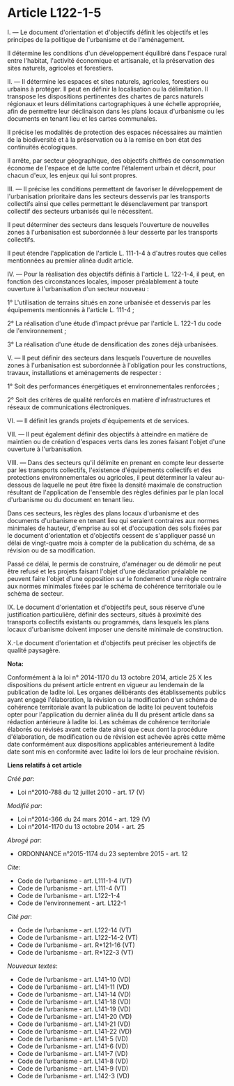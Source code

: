 # Article L122-1-5

I. ― Le document d'orientation et d'objectifs définit les objectifs et les principes de la politique de l'urbanisme et de
l'aménagement. 

Il détermine les conditions d'un développement équilibré dans l'espace rural entre l'habitat, l'activité économique et
artisanale, et la préservation des sites naturels, agricoles et forestiers. 

II. ― Il détermine les espaces et sites naturels, agricoles, forestiers ou urbains à protéger. Il peut en définir la
localisation ou la délimitation. Il transpose les dispositions pertinentes des chartes de parcs naturels régionaux et leurs
délimitations cartographiques à une échelle appropriée, afin de permettre leur déclinaison dans les plans locaux d'urbanisme
ou les documents en tenant lieu et les cartes communales. 

Il précise les modalités de protection des espaces nécessaires au maintien de la biodiversité et à la préservation ou à la
remise en bon état des continuités écologiques. 

Il arrête, par secteur géographique, des objectifs chiffrés de consommation économe de l'espace et de lutte contre
l'étalement urbain et décrit, pour chacun d'eux, les enjeux qui lui sont propres. 

III. ― Il précise les conditions permettant de favoriser le développement de l'urbanisation prioritaire dans les secteurs
desservis par les transports collectifs ainsi que celles permettant le désenclavement par transport collectif des secteurs
urbanisés qui le nécessitent. 

Il peut déterminer des secteurs dans lesquels l'ouverture de nouvelles zones à l'urbanisation est subordonnée à leur desserte
par les transports collectifs. 

Il peut étendre l'application de l'article L. 111-1-4 à d'autres routes que celles mentionnées au premier alinéa dudit
article. 

IV. ― Pour la réalisation des objectifs définis à l'article L. 122-1-4, il peut, en fonction des circonstances locales,
imposer préalablement à toute ouverture à l'urbanisation d'un secteur nouveau : 

1° L'utilisation de terrains situés en zone urbanisée et desservis par les équipements mentionnés à l'article L. 111-4 ; 

2° La réalisation d'une étude d'impact prévue par l'article L. 122-1 du code de l'environnement ; 

3° La réalisation d'une étude de densification des zones déjà urbanisées. 

V. ― Il peut définir des secteurs dans lesquels l'ouverture de nouvelles zones à l'urbanisation est subordonnée à
l'obligation pour les constructions, travaux, installations et aménagements de respecter : 

1° Soit des performances énergétiques et environnementales renforcées ; 

2° Soit des critères de qualité renforcés en matière d'infrastructures et réseaux de communications électroniques. 

VI. ― Il définit les grands projets d'équipements et de services. 

VII. ― Il peut également définir des objectifs à atteindre en matière de maintien ou de création d'espaces verts dans les
zones faisant l'objet d'une ouverture à l'urbanisation. 

VIII. ― Dans des secteurs qu'il délimite en prenant en compte leur desserte par les transports collectifs, l'existence
d'équipements collectifs et des protections environnementales ou agricoles, il peut déterminer la valeur au-dessous de
laquelle ne peut être fixée la densité maximale de construction résultant de l'application de l'ensemble des règles définies
par le plan local d'urbanisme ou du document en tenant lieu. 

Dans ces secteurs, les règles des plans locaux d'urbanisme et des documents d'urbanisme en tenant lieu qui seraient
contraires aux normes minimales de hauteur, d'emprise au sol et d'occupation des sols fixées par le document d'orientation et
d'objectifs cessent de s'appliquer passé un délai de vingt-quatre mois à compter de la publication du schéma, de sa révision
ou de sa modification. 

Passé ce délai, le permis de construire, d'aménager ou de démolir ne peut être refusé et les projets faisant l'objet d'une
déclaration préalable ne peuvent faire l'objet d'une opposition sur le fondement d'une règle contraire aux normes minimales
fixées par le schéma de cohérence territoriale ou le schéma de secteur. 

IX. Le document d'orientation et d'objectifs peut, sous réserve d'une justification particulière, définir des secteurs,
situés à proximité des transports collectifs existants ou programmés, dans lesquels les plans locaux d'urbanisme doivent
imposer une densité minimale de construction. 

X.-Le document d'orientation et d'objectifs peut préciser les objectifs de qualité paysagère.

**Nota:**

Conformément à la loi n° 2014-1170 du 13 octobre 2014, article 25 X les dispositions du présent article entrent en vigueur au
lendemain de la publication de ladite loi. Les organes délibérants des établissements publics ayant engagé l'élaboration, la
révision ou la modification d'un schéma de cohérence territoriale avant la publication de ladite loi peuvent toutefois opter
pour l'application du dernier alinéa du II du présent article dans sa rédaction antérieure à ladite loi. Les schémas de
cohérence territoriale élaborés ou révisés avant cette date ainsi que ceux dont la procédure d'élaboration, de modification
ou de révision est achevée après cette même date conformément aux dispositions applicables antérieurement à ladite date sont
mis en conformité avec ladite loi lors de leur prochaine révision.

**Liens relatifs à cet article**

_Créé par_:

  - Loi n°2010-788 du 12 juillet 2010 - art. 17 (V)

_Modifié par_:

  - Loi n°2014-366 du 24 mars 2014 - art. 129 (V)
  - Loi n°2014-1170 du 13 octobre 2014 - art. 25

_Abrogé par_:

  - ORDONNANCE n°2015-1174 du 23 septembre 2015 - art. 12

_Cite_:

  - Code de l'urbanisme - art. L111-1-4 (VT)
  - Code de l'urbanisme - art. L111-4 (VT)
  - Code de l'urbanisme - art. L122-1-4
  - Code de l'environnement - art. L122-1

_Cité par_:

  - Code de l'urbanisme - art. L122-14 (VT)
  - Code de l'urbanisme - art. L122-14-2 (VT)
  - Code de l'urbanisme - art. R*121-16 (VT)
  - Code de l'urbanisme - art. R*122-3 (VT)

_Nouveaux textes_:

  - Code de l'urbanisme - art. L141-10 (VD)
  - Code de l'urbanisme - art. L141-11 (VD)
  - Code de l'urbanisme - art. L141-14 (VD)
  - Code de l'urbanisme - art. L141-18 (VD)
  - Code de l'urbanisme - art. L141-19 (VD)
  - Code de l'urbanisme - art. L141-20 (VD)
  - Code de l'urbanisme - art. L141-21 (VD)
  - Code de l'urbanisme - art. L141-22 (VD)
  - Code de l'urbanisme - art. L141-5 (VD)
  - Code de l'urbanisme - art. L141-6 (VD)
  - Code de l'urbanisme - art. L141-7 (VD)
  - Code de l'urbanisme - art. L141-8 (VD)
  - Code de l'urbanisme - art. L141-9 (VD)
  - Code de l'urbanisme - art. L142-3 (VD)
